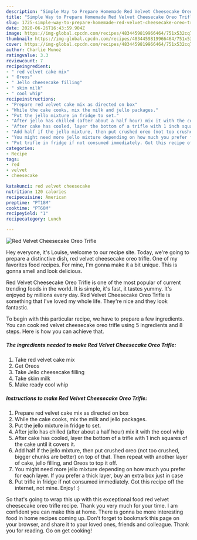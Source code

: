 ```yaml
---
description: "Simple Way to Prepare Homemade Red Velvet Cheesecake Oreo Trifle"
title: "Simple Way to Prepare Homemade Red Velvet Cheesecake Oreo Trifle"
slug: 1725-simple-way-to-prepare-homemade-red-velvet-cheesecake-oreo-trifle
date: 2020-06-26T16:43:59.904Z
image: https://img-global.cpcdn.com/recipes/4834459819966464/751x532cq70/red-velvet-cheesecake-oreo-trifle-recipe-main-photo.jpg
thumbnail: https://img-global.cpcdn.com/recipes/4834459819966464/751x532cq70/red-velvet-cheesecake-oreo-trifle-recipe-main-photo.jpg
cover: https://img-global.cpcdn.com/recipes/4834459819966464/751x532cq70/red-velvet-cheesecake-oreo-trifle-recipe-main-photo.jpg
author: Charlie Munoz
ratingvalue: 3.3
reviewcount: 7
recipeingredient:
- " red velvet cake mix"
- " Oreos"
- " Jello cheesecake filling"
- " skim milk"
- " cool whip"
recipeinstructions:
- "Prepare red velvet cake mix as directed on box"
- "While the cake cooks, mix the milk and jello packages."
- "Put the jello mixture in fridge to set."
- "After jello has chilled (after about a half hour) mix it with the cool whip"
- "After cake has cooled, layer the bottom of a trifle with 1 inch squares of the cake until it covers it."
- "Add half if the jello mixture, then put crushed oreo (not too crushed, bigger chunks are better) on top of that. Then repeat with another layer of cake, jello filling, and Oreos to top it off."
- "You might need more jello mixture depending on how much you prefer for each layer. If you prefer a thick layer, buy an extra box just in case"
- "Put trifle in fridge if not consumed immediately. Got this recipe off the internet, not mine. Enjoy! :)"
categories:
- Recipe
tags:
- red
- velvet
- cheesecake

katakunci: red velvet cheesecake 
nutrition: 120 calories
recipecuisine: American
preptime: "PT18M"
cooktime: "PT60M"
recipeyield: "1"
recipecategory: Lunch

---
```



![Red Velvet Cheesecake Oreo Trifle](https://img-global.cpcdn.com/recipes/4834459819966464/751x532cq70/red-velvet-cheesecake-oreo-trifle-recipe-main-photo.jpg)

Hey everyone, it's Louise, welcome to our recipe site. Today, we're going to prepare a distinctive dish, red velvet cheesecake oreo trifle. One of my favorites food recipes. For mine, I'm gonna make it a bit unique. This is gonna smell and look delicious.

Red Velvet Cheesecake Oreo Trifle is one of the most popular of current trending foods in the world. It is simple, it's fast, it tastes yummy. It's enjoyed by millions every day. Red Velvet Cheesecake Oreo Trifle is something that I've loved my whole life. They're nice and they look fantastic.




To begin with this particular recipe, we have to prepare a few ingredients. You can cook red velvet cheesecake oreo trifle using 5 ingredients and 8 steps. Here is how you can achieve that.

<!--inarticleads1-->

##### The ingredients needed to make Red Velvet Cheesecake Oreo Trifle:

1. Take  red velvet cake mix
1. Get  Oreos
1. Take  Jello cheesecake filling
1. Take  skim milk
1. Make ready  cool whip




<!--inarticleads2-->

##### Instructions to make Red Velvet Cheesecake Oreo Trifle:

1. Prepare red velvet cake mix as directed on box
1. While the cake cooks, mix the milk and jello packages.
1. Put the jello mixture in fridge to set.
1. After jello has chilled (after about a half hour) mix it with the cool whip
1. After cake has cooled, layer the bottom of a trifle with 1 inch squares of the cake until it covers it.
1. Add half if the jello mixture, then put crushed oreo (not too crushed, bigger chunks are better) on top of that. Then repeat with another layer of cake, jello filling, and Oreos to top it off.
1. You might need more jello mixture depending on how much you prefer for each layer. If you prefer a thick layer, buy an extra box just in case
1. Put trifle in fridge if not consumed immediately. Got this recipe off the internet, not mine. Enjoy! :)




So that's going to wrap this up with this exceptional food red velvet cheesecake oreo trifle recipe. Thank you very much for your time. I am confident you can make this at home. There is gonna be more interesting food in home recipes coming up. Don't forget to bookmark this page on your browser, and share it to your loved ones, friends and colleague. Thank you for reading. Go on get cooking!
